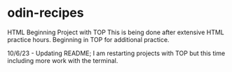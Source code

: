 # odin-recipes
HTML Beginning Project with TOP
This is being done after extensive HTML practice hours. Beginning in TOP for additional practice. 

10/6/23 - Updating README; I am restarting projects with TOP but this time including more work with the terminal.
